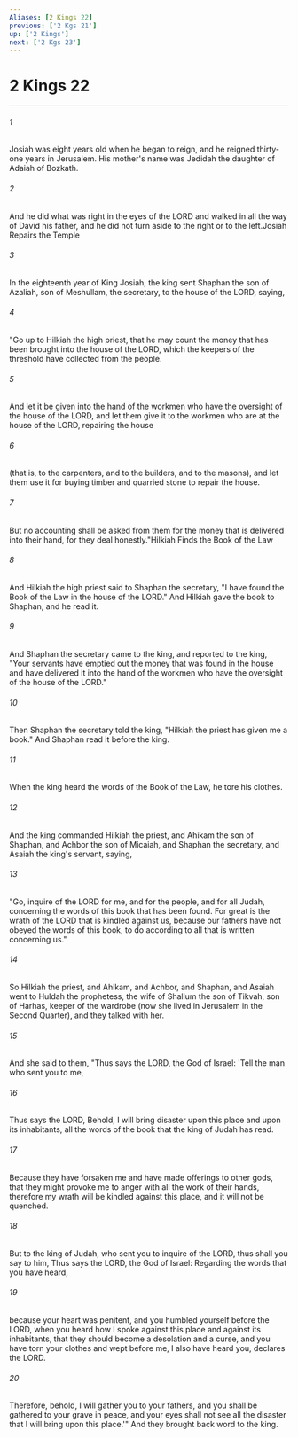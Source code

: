 ```yaml
---
Aliases: [2 Kings 22]
previous: ['2 Kgs 21']
up: ['2 Kings']
next: ['2 Kgs 23']
---
```

# 2 Kings 22

***

 

###### 1 
Josiah was eight years old when he began to reign, and he reigned thirty-one years in Jerusalem. His mother's name was Jedidah the daughter of Adaiah of Bozkath. 
 

###### 2 
And he did what was right in the eyes of the LORD and walked in all the way of David his father, and he did not turn aside to the right or to the left.Josiah Repairs the Temple
 
 

###### 3 
In the eighteenth year of King Josiah, the king sent Shaphan the son of Azaliah, son of Meshullam, the secretary, to the house of the LORD, saying, 
 

###### 4 
"Go up to Hilkiah the high priest, that he may count the money that has been brought into the house of the LORD, which the keepers of the threshold have collected from the people. 
 

###### 5 
And let it be given into the hand of the workmen who have the oversight of the house of the LORD, and let them give it to the workmen who are at the house of the LORD, repairing the house 
 

###### 6 
(that is, to the carpenters, and to the builders, and to the masons), and let them use it for buying timber and quarried stone to repair the house. 
 

###### 7 
But no accounting shall be asked from them for the money that is delivered into their hand, for they deal honestly."Hilkiah Finds the Book of the Law
 
 

###### 8 
And Hilkiah the high priest said to Shaphan the secretary, "I have found the Book of the Law in the house of the LORD." And Hilkiah gave the book to Shaphan, and he read it. 
 

###### 9 
And Shaphan the secretary came to the king, and reported to the king, "Your servants have emptied out the money that was found in the house and have delivered it into the hand of the workmen who have the oversight of the house of the LORD." 
 

###### 10 
Then Shaphan the secretary told the king, "Hilkiah the priest has given me a book." And Shaphan read it before the king.
 
 

###### 11 
When the king heard the words of the Book of the Law, he tore his clothes. 
 

###### 12 
And the king commanded Hilkiah the priest, and Ahikam the son of Shaphan, and Achbor the son of Micaiah, and Shaphan the secretary, and Asaiah the king's servant, saying, 
 

###### 13 
"Go, inquire of the LORD for me, and for the people, and for all Judah, concerning the words of this book that has been found. For great is the wrath of the LORD that is kindled against us, because our fathers have not obeyed the words of this book, to do according to all that is written concerning us."
 
 

###### 14 
So Hilkiah the priest, and Ahikam, and Achbor, and Shaphan, and Asaiah went to Huldah the prophetess, the wife of Shallum the son of Tikvah, son of Harhas, keeper of the wardrobe (now she lived in Jerusalem in the Second Quarter), and they talked with her. 
 

###### 15 
And she said to them, "Thus says the LORD, the God of Israel: 'Tell the man who sent you to me, 
 

###### 16 
Thus says the LORD, Behold, I will bring disaster upon this place and upon its inhabitants, all the words of the book that the king of Judah has read. 
 

###### 17 
Because they have forsaken me and have made offerings to other gods, that they might provoke me to anger with all the work of their hands, therefore my wrath will be kindled against this place, and it will not be quenched. 
 

###### 18 
But to the king of Judah, who sent you to inquire of the LORD, thus shall you say to him, Thus says the LORD, the God of Israel: Regarding the words that you have heard, 
 

###### 19 
because your heart was penitent, and you humbled yourself before the LORD, when you heard how I spoke against this place and against its inhabitants, that they should become a desolation and a curse, and you have torn your clothes and wept before me, I also have heard you, declares the LORD. 
 

###### 20 
Therefore, behold, I will gather you to your fathers, and you shall be gathered to your grave in peace, and your eyes shall not see all the disaster that I will bring upon this place.'" And they brought back word to the king.
 
